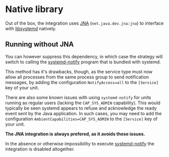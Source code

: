 # Native library

Out of the box, the integration uses [JNA](https://github.com/java-native-access/jna) (`net.java.dev.jna:jna`) to interface
with [libsystemd](https://github.com/systemd/systemd/tree/master/src/libsystemd) natively.

## Running without JNA

You can however suppress this dependency, in which case the strategy will switch to calling
the [systemd-notify](https://www.freedesktop.org/software/systemd/man/systemd-notify.html) program that is bundled with systemd.

This method has it's drawbacks, though, as the service type must now allow all processes from the same process group to send notification messages,
by adding the configuration `NotifyAccess=all` to the `[Service]` key of your unit.

There are also some known issues with using `systemd-notify` for units running as regular users (lacking the `CAP_SYS_ADMIN` capability).
This would typically be seen systemd appears to refuse and acknowledge the ready event sent by the Java application. In such cases, you may
need to add the configuration `AmbientCapabilities=CAP_SYS_ADMIN` to the `[Service]` key of your unit.

**The JNA integration is always prefered, as it avoids these issues.**

In the absence or otherwise impossibility to execute [systemd-notify](https://www.freedesktop.org/software/systemd/man/systemd-notify.html) the integration is
disabled altogether.
